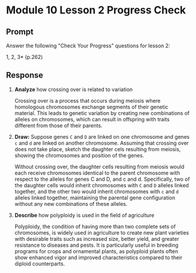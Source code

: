 # Module 10 Lesson 2 Progress Check

## Prompt
Answer the following "Check Your Progress" questions for lesson 2:

1, 2, 3* (p.262)

## Response

1. **Analyze** how crossing over is related to variation

    Crossing over is a process that occurs during meiosis where homologous chromosomes exchange segments of their genetic material. This leads to genetic variation by creating new combinations of alleles on chromosomes, which can result in offspring with traits different from those of their parents.

2. **Draw:** Suppose genes `C` and `D` are linked on one chromosome and genes `c` and `d` are linked on another chromosome. Assuming that crossing over does not take place, sketch the daughter cels resulting from meiosis, showing the chromosomes and position of the genes.

    Without crossing over, the daughter cells resulting from meiosis would each receive chromosomes identical to the parent chromosome with respect to the alleles for genes C and D, and c and d. Specifically, two of the daughter cells would inherit chromosomes with `C` and `D` alleles linked together, and the other two would inherit chromosomes with `c` and `d` alleles linked together, maintaining the parental gene configuration without any new combinations of these alleles.

3. **Describe** how polyploidy is used in the field of agriculture

    Polyploidy, the condition of having more than two complete sets of chromosomes, is widely used in agriculture to create new plant varieties with desirable traits such as increased size, better yield, and greater resistance to diseases and pests. It is particularly useful in breeding programs for crops and ornamental plants, as polyploid plants often show enhanced vigor and improved characteristics compared to their diploid counterparts.
